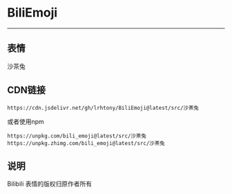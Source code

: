 # BiliEmoji
---
## 表情
沙茶兔
## CDN链接
```
https://cdn.jsdelivr.net/gh/lrhtony/BiliEmoji@latest/src/沙茶兔
```
或者使用npm
```
https://unpkg.com/bili_emoji@latest/src/沙茶兔
https://unpkg.zhimg.com/bili_emoji@latest/src/沙茶兔
```
## 说明
Bilibili 表情的版权归原作者所有
